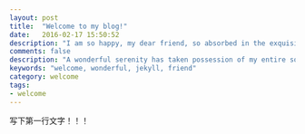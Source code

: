 ```yaml
---
layout: post
title:  "Welcome to my blog!"
date:   2016-02-17 15:50:52
description: "I am so happy, my dear friend, so absorbed in the exquisite sense of mere tranquil existence, that I neglect my talents."
comments: false
description: "A wonderful serenity has taken possession of my entire soul"
keywords: "welcome, wonderful, jekyll, friend"
category: welcome
tags:
- welcome
---
```

写下第一行文字！！！
